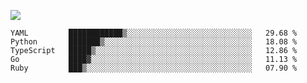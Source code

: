 ![](https://github-profile-summary-cards.vercel.app/api/cards/profile-details?username=igtm&theme=dracula)
<!--START_SECTION:waka-->
```text
YAML         ████████████▒░░░░░░░░░░░░░░░░░░░░░░░░░░░░   29.68 % 
Python       ███████▒░░░░░░░░░░░░░░░░░░░░░░░░░░░░░░░░░   18.08 % 
TypeScript   █████▒░░░░░░░░░░░░░░░░░░░░░░░░░░░░░░░░░░░   12.86 % 
Go           ████▓░░░░░░░░░░░░░░░░░░░░░░░░░░░░░░░░░░░░   11.13 % 
Ruby         ███▒░░░░░░░░░░░░░░░░░░░░░░░░░░░░░░░░░░░░░   07.90 % 
```
<!--END_SECTION:waka-->
